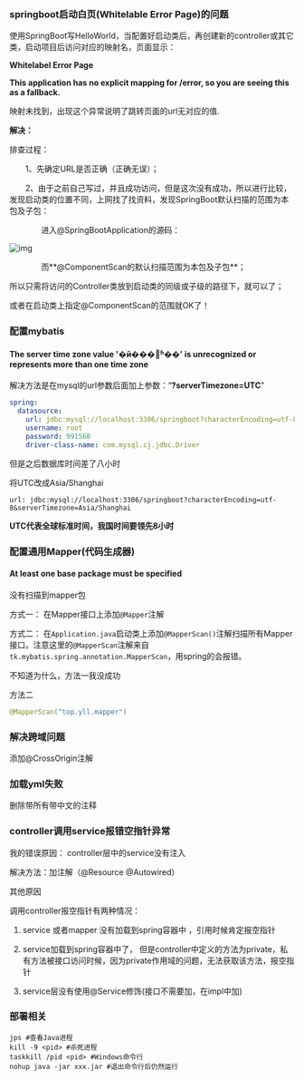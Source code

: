### springboot启动白页(Whitelable Error Page)的问题

使用SpringBoot写HelloWorld，当配置好启动类后，再创建新的controller或其它类，启动项目后访问对应的映射名，页面显示：

**Whitelabel Error Page**

**This application has no explicit mapping for /error, so you are seeing this as a fallback.**

映射未找到，出现这个异常说明了跳转页面的url无对应的值.

**解决：**

排查过程：

　　1、先确定URL是否正确（正确无误）；

　　2、由于之前自己写过，并且成功访问，但是这次没有成功，所以进行比较，发现启动类的位置不同，上网找了找资料，发现SpringBoot默认扫描的范围为本包及子包：

　　　　进入@SpringBootApplication的源码：

![img](..\img\1620)

　　　　而**@ComponentScan的默认扫描范围为本包及子包**；

所以只需将访问的Controller类放到启动类的同级或子级的路径下，就可以了；

或者在启动类上指定@ComponentScan的范围就OK了！



### 配置mybatis

#### The server time zone value '�й���׼ʱ��' is unrecognized or represents more than one time zone

解决方法是在mysql的url参数后面加上参数：“**?serverTimezone=UTC**”

```yml
spring:
  datasource:
    url: jdbc:mysql://localhost:3306/springboot?characterEncoding=utf-8&serverTimezone=UTC
    username: root
    password: 991568
    driver-class-name: com.mysql.cj.jdbc.Driver
```

但是之后数据库时间差了八小时

将UTC改成Asia/Shanghai

```
url: jdbc:mysql://localhost:3306/springboot?characterEncoding=utf-8&serverTimezone=Asia/Shanghai
```

**UTC代表全球标准时间，我国时间要领先8小时**





### 配置通用Mapper(代码生成器)

#### At least one base package must be specified

没有扫描到mapper包

方式一： 在Mapper接口上添加`@Mapper`注解

方式二： 在`Application.java`启动类上添加`@MapperScan()`注解扫描所有Mapper接口。注意这里的`@MapperScan`注解来自`tk.mybatis.spring.annotation.MapperScan`，用spring的会报错。

不知道为什么，方法一我没成功

方法二

```java
@MapperScan("top.yll.mapper")
```



### 解决跨域问题

添加@CrossOrigin注解



### 加载yml失败

删除带所有带中文的注释





### controller调用service报错空指针异常

我的错误原因： controller层中的service没有注入

解决方法：加注解（@Resource @Autowired） 

其他原因

调用controller报空指针有两种情况： 

1.  service 或者mapper 没有加载到spring容器中 ，引用时候肯定报空指针

2.  service加载到spring容器中了， 但是controller中定义的方法为private，私有方法被接口访问时候，因为private作用域的问题，无法获取该方法，报空指针

3. service层没有使用@Service修饰(接口不需要加，在impl中加)   



### 部署相关



```shell
jps #查看Java进程
kill -9 <pid> #杀死进程
taskkill /pid <pid> #Windows命令行
nohup java -jar xxx.jar #退出命令行后仍然运行
```

